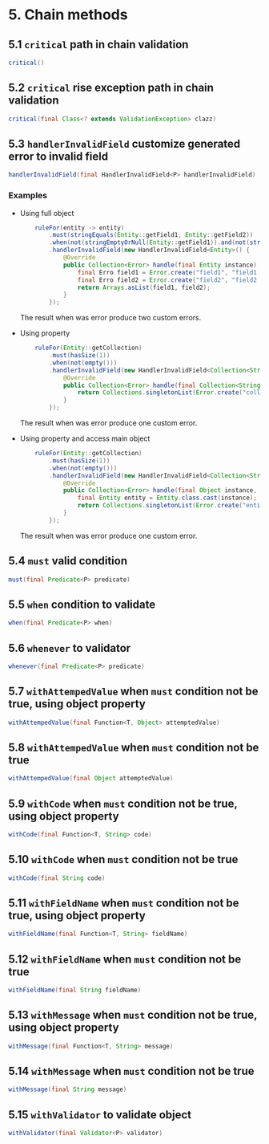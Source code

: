 # 5. Chain methods

## 5.1 `critical` path in chain validation

```java
critical()
```

## 5.2 `critical` rise exception path in chain validation

```java
critical(final Class<? extends ValidationException> clazz)
```

## 5.3 `handlerInvalidField` customize generated error to invalid field

```java
handlerInvalidField(final HandlerInvalidField<P> handlerInvalidField)
```

### Examples

* Using full object

    ```java
        ruleFor(entity -> entity)
            .must(stringEquals(Entity::getField1, Entity::getField2))
            .when(not(stringEmptyOrNull(Entity::getField1)).and(not(stringEmptyOrNull(Entity::getField2))))
            .handlerInvalidField(new HandlerInvalidField<Entity>() {
                @Override
                public Collection<Error> handle(final Entity instance) {
                    final Erro field1 = Error.create("field1", "field1 must be equal field2", "404", instance.getField1());
                    final Erro field2 = Error.create("field2", "field2 must be equal field1", "404", instance.getField2());
                    return Arrays.asList(field1, field2);
                }
            });
    ```

    The result when was error produce two custom errors.

* Using property

    ```java
        ruleFor(Entity::getCollection)
            .must(hasSize(1))
            .when(not(empty()))
            .handlerInvalidField(new HandlerInvalidField<Collection<String>>() {
                @Override
                public Collection<Error> handle(final Collection<String> instance) {
                    return Collections.singletonList(Error.create("collection", "collection must be size 1", "404", instance.getCollection()));
                }
            });
    ```

    The result when was error produce one custom error.

* Using property and access main object

    ```java
        ruleFor(Entity::getCollection)
            .must(hasSize(1))
            .when(not(empty()))
            .handlerInvalidField(new HandlerInvalidField<Collection<String>>() {
                @Override
                public Collection<Error> handle(final Object instance, final Collection<String> value) {
                    final Entity entity = Entity.class.cast(instance);
                    return Collections.singletonList(Error.create("entity", "entity property collection must be size 1", "404", entity));
                }
            });
    ```

    The result when was error produce one custom error.

## 5.4 `must` valid condition

```java
must(final Predicate<P> predicate)
```

## 5.5 `when` condition to validate

```java
when(final Predicate<P> when)
```

## 5.6 `whenever` to validator

```java
whenever(final Predicate<P> predicate)
```

## 5.7 `withAttempedValue` when `must` condition not be true, using object property

```java
withAttempedValue(final Function<T, Object> attemptedValue)
```

## 5.8 `withAttempedValue` when `must` condition not be true

```java
withAttempedValue(final Object attemptedValue)
```

## 5.9 `withCode` when `must` condition not be true, using object property

```java
withCode(final Function<T, String> code)
```

## 5.10 `withCode` when `must` condition not be true

```java
withCode(final String code)
```

## 5.11 `withFieldName` when `must` condition not be true, using object property

```java
withFieldName(final Function<T, String> fieldName)
```

## 5.12 `withFieldName` when `must` condition not be true

```java
withFieldName(final String fieldName)
```

## 5.13 `withMessage` when `must` condition not be true, using object property

```java
withMessage(final Function<T, String> message)
```

## 5.14 `withMessage` when `must` condition not be true

```java
withMessage(final String message)
```

## 5.15 `withValidator` to validate object

```java
withValidator(final Validator<P> validator)
```
